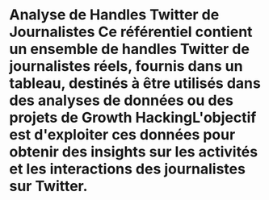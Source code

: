 # Analyse de Handles Twitter de Journalistes Ce référentiel contient un ensemble de handles Twitter de journalistes réels, fournis dans un tableau, destinés à être utilisés dans des analyses de données ou des projets de Growth HackingL'objectif est d'exploiter ces données pour obtenir des insights sur les activités et les interactions des journalistes sur Twitter. 